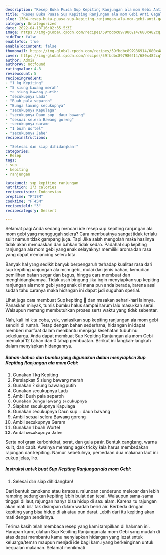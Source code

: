 ```yaml
---
description: "Resep Buka Puasa Sup Kepiting Ranjungan ala mom Gebi Anti Gagal"
title: "Resep Buka Puasa Sup Kepiting Ranjungan ala mom Gebi Anti Gagal"
slug: 1304-resep-buka-puasa-sup-kepiting-ranjungan-ala-mom-gebi-anti-gagal
category: Uncategorized
date: 2022-04-13T16:02:35.523Z
image: https://img-global.cpcdn.com/recipes/59fbdbc897986914/680x482cq70/sup-kepiting-ranjungan-ala-mom-gebi-foto-resep-utama.jpg
hideToc: false
enableToc: true
enableTocContent: false
thumbnail: https://img-global.cpcdn.com/recipes/59fbdbc897986914/680x482cq70/sup-kepiting-ranjungan-ala-mom-gebi-foto-resep-utama.jpg
cover: https://img-global.cpcdn.com/recipes/59fbdbc897986914/680x482cq70/sup-kepiting-ranjungan-ala-mom-gebi-foto-resep-utama.jpg
author: Admin
authorAv: notfound
ratingvalue: 4.8
reviewcount: 5
recipeingredient:
- "1 kg Kepiting"
- "5 siung bawang merah"
- "2 siung bawang putih"
- "secukupnya Lada"
- "Buah pala separoh"
- "Bunga lawang secukupnya"
- "secukupnya Kapulaga"
- "secukupnya Daun sup  daun bawang"
- "sesuai selera Bawang goreng"
- "secukupnya Garam"
- "1 buah Wortel"
- "secukupnya Jahe"
recipeinstructions:

- "Selesai dan siap dihidangkan!"
categories:
- Resep
tags:
- sup
- kepiting
- ranjungan

katakunci: sup kepiting ranjungan 
nutrition: 273 calories
recipecuisine: Indonesian
preptime: "PT17M"
cooktime: "PT45M"
recipeyield: "3"
recipecategory: Dessert

---
```



Selamat pagi Anda sedang mencari ide resep sup kepiting ranjungan ala mom gebi yang menggugah selera? Cara membuatnya sangat tidak terlalu sulit namun tidak gampang juga. Tapi Jika salah mengolah maka hasilnya tidak akan memuaskan dan bahkan tidak sedap. Padahal sup kepiting ranjungan ala mom gebi yang enak selayaknya memiliki aroma dan rasa yang dapat memancing selera kita.


Banyak hal yang sedikit banyak berpengaruh terhadap kualitas rasa dari sup kepiting ranjungan ala mom gebi, mulai dari jenis bahan, kemudian pemilihan bahan segar dan bagus, hingga cara membuat dan menghidangkannya. Tidak usah bingung jika ingin menyiapkan sup kepiting ranjungan ala mom gebi yang enak di mana pun anda berada, karena asal sudah tahu caranya maka hidangan ini dapat jadi suguhan spesial.

Lihat juga cara membuat Sup kepiting 🦀 dan masakan sehari-hari lainnya. Panaskan minyak, tumis bumbu halus sampai harum lalu masukkan serai. Walaupun memang membutuhkan proses serta waktu yang tidak sebentar.


Nah, kali ini kita coba, yuk, variasikan sup kepiting ranjungan ala mom gebi sendiri di rumah. Tetap dengan bahan sederhana, hidangan ini dapat memberi manfaat dalam membantu menjaga kesehatan tubuhmu sekeluarga. Anda dapat membuat Sup Kepiting Ranjungan ala mom Gebi memakai 12 bahan dan 0 tahap pembuatan. Berikut ini langkah-langkah dalam menyiapkan hidangannya.

<!--inarticleads1-->

##### Bahan-bahan dan bumbu yang digunakan dalam menyiapkan Sup Kepiting Ranjungan ala mom Gebi:

1. Gunakan 1 kg Kepiting
1. Persiapkan 5 siung bawang merah
1. Gunakan 2 siung bawang putih
1. Gunakan secukupnya Lada
1. Ambil Buah pala separoh
1. Gunakan Bunga lawang secukupnya
1. Siapkan secukupnya Kapulaga
1. Gunakan secukupnya Daun sup + daun bawang
1. Ambil sesuai selera Bawang goreng
1. Ambil secukupnya Garam
1. Gunakan 1 buah Wortel
1. Ambil secukupnya Jahe


Serta nol gram karbohidrat, serat, dan gula pasir. Bentuk cangkang, warna kulit, dan capit. Awalnya memang agak tricky kala harus membedakan rajungan dan kepiting. Namun sebetulnya, perbedaan dua makanan laut ini cukup jelas, lho. 

<!--inarticleads2-->

##### Instruksi untuk buat Sup Kepiting Ranjungan ala mom Gebi:


1. Selesai dan siap dihidangkan!

Dari bentuk cangkang atau karapas, rajungan cenderung melebar dan lebih ramping sedangkan kepiting lebih bulat dan tebal. Walaupun sama-sama tinggal di laut, rajungan hanya bisa hidup di satu alam. Karena itu rajungan akan mati bila tak disimpan dalam wadah berisi air. Berbeda dengan kepiting yang bisa hidup di air atau pun darat. Lebih dari itu kepiting akan mati dengan sendirinya. 

Terima kasih telah membaca resep yang kami tampilkan di halaman ini. Harapan kami, olahan Sup Kepiting Ranjungan ala mom Gebi yang mudah di atas dapat membantu kamu menyiapkan hidangan yang lezat untuk keluarga/teman maupun menjadi ide bagi kamu yang berkeinginan untuk berjualan makanan. Selamat menikmati
